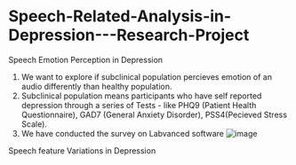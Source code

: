 # Speech-Related-Analysis-in-Depression---Research-Project
Speech Emotion Perception in Depression
1. We want to explore if subclinical population percieves emotion of an audio differently than healthy population.
2. Subclinical population means participants who have self reported depression through a series of Tests - like PHQ9 (Patient Health Questionnaire), GAD7 (General Anxiety Disorder), PSS4(Pecieved Stress Scale).
3. We have conducted the survey on Labvanced software
![image](https://github.com/user-attachments/assets/7a9627d2-6c9a-4e50-97a3-6d8ee3b7c97b)



Speech feature Variations in Depression 
